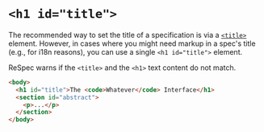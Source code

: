 # `<h1 id="title">`

The recommended way to set the title of a specification is via a [`<title>`](title) element. However, in cases where you might need markup in a spec's title (e.g., for i18n reasons), you can use a single `<h1 id="title">` element.

ReSpec warns if the `<title>` and the `<h1>` text content do not match.


```html "example": "Using h1 as specification title."
<body>
  <h1 id="title">The <code>Whatever</code> Interface</h1>
  <section id="abstract">
    <p>...</p>
  </section>
</body>
```

